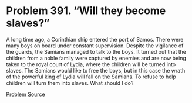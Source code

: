 # Problem 391. “Will they become slaves?”

A long time ago, a Corinthian ship entered the port of Samos. There were many boys on board under constant supervision. Despite the vigilance of the guards, the Samians managed to talk to the boys. It turned out that the children from a noble family were captured by enemies and are now being taken to the royal court of Lydia, where the children will be turned into slaves. The Samians would like to free the boys, but in this case the wrath of the powerful king of Lydia will fall on the Samians. To refuse to help children will turn them into slaves. What should I do?

[Problem Source](https://www.trizland.ru/tasks/1589/)